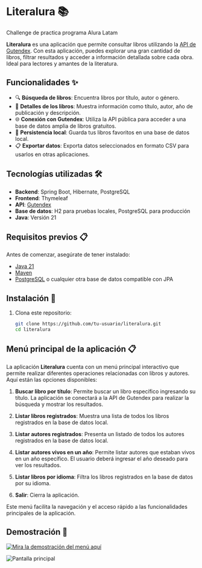 # Literalura 📚
Challenge de practica programa Alura Latam

**Literalura** es una aplicación que permite consultar libros utilizando la [API de Gutendex](https://gutendex.com/). Con esta aplicación, puedes explorar una gran cantidad de libros, filtrar resultados y acceder a información detallada sobre cada obra. Ideal para lectores y amantes de la literatura.

## Funcionalidades ✨

- 🔍 **Búsqueda de libros**: Encuentra libros por título, autor o género.
- 📖 **Detalles de los libros**: Muestra información como título, autor, año de publicación y descripción.
- 🌐 **Conexión con Gutendex**: Utiliza la API pública para acceder a una base de datos amplia de libros gratuitos.
- 💾 **Persistencia local**: Guarda tus libros favoritos en una base de datos local.
- 📋 **Exportar datos**: Exporta datos seleccionados en formato CSV para usarlos en otras aplicaciones.

## Tecnologías utilizadas 🛠️

- **Backend**: Spring Boot, Hibernate, PostgreSQL
- **Frontend**: Thymeleaf
- **API**: [Gutendex](https://gutendex.com/)
- **Base de datos**: H2 para pruebas locales, PostgreSQL para producción
- **Java**: Versión 21

## Requisitos previos 📋

Antes de comenzar, asegúrate de tener instalado:

- [Java 21](https://www.oracle.com/java/technologies/javase-downloads.html)
- [Maven](https://maven.apache.org/)
- [PostgreSQL](https://www.postgresql.org/) o cualquier otra base de datos compatible con JPA

## Instalación 🚀

1. Clona este repositorio:
   ```bash
   git clone https://github.com/tu-usuario/literalura.git
   cd literalura
   
## Menú principal de la aplicación 📋

La aplicación **Literalura** cuenta con un menú principal interactivo que permite realizar diferentes operaciones relacionadas con libros y autores. Aquí están las opciones disponibles:

1. **Buscar libro por título**: Permite buscar un libro específico ingresando su título. La aplicación se conectará a la API de Gutendex para realizar la búsqueda y mostrar los resultados.

2. **Listar libros registrados**: Muestra una lista de todos los libros registrados en la base de datos local.

3. **Listar autores registrados**: Presenta un listado de todos los autores registrados en la base de datos local.

4. **Listar autores vivos en un año**: Permite listar autores que estaban vivos en un año específico. El usuario deberá ingresar el año deseado para ver los resultados.

5. **Listar libros por idioma**: Filtra los libros registrados en la base de datos por su idioma.

0. **Salir**: Cierra la aplicación.

Este menú facilita la navegación y el acceso rápido a las funcionalidades principales de la aplicación.

## Demostración 🎥

[![Mira la demostración del menú aquí](https://img.youtube.com/vi/FShXvWYThK4/0.jpg)](https://youtu.be/FShXvWYThK4)

![Pantalla principal](./screenshots/capturadepantallaapp.png)

